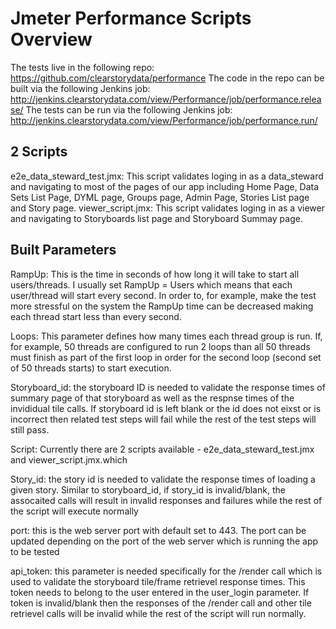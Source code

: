 # Jmeter Performance Scripts Overview

The tests live in the following repo: https://github.com/clearstorydata/performance
The code in the repo can be built via the following Jenkins job: http://jenkins.clearstorydata.com/view/Performance/job/performance.release/
The tests can be run via the following Jenkins job: http://jenkins.clearstorydata.com/view/Performance/job/performance.run/

## 2 Scripts
e2e_data_steward_test.jmx: This script validates loging in as a data_steward and navigating to most of the pages of our app including Home Page, Data Sets List Page, DYML page, Groups page, Admin Page, Stories List page and Story page.
viewer_script.jmx: This script validates loging in as a viewer and navigating to Storyboards list page and Storyboard Summay page.

## Built Parameters

RampUp: This is the time in seconds of how long it will take to start all users/threads. I usually set RampUp = Users which means that each user/thread will start every second. In order to, for example, make the test more stressful on the system the RampUp time can be decreased making each thread start less than every second.

Loops: This parameter defines how many times each thread group is run. If, for example, 50 threads are configured to run 2 loops than all 50 threads must finish as part of the first loop in order for the second loop (second set of 50 threads starts) to start execution.

Storyboard_id: the storyboard ID is needed to validate the response times of summary page of that storyboard as well as the respnse times of the invididual tile calls. If storyboard id is left blank or the id does not eixst or is incorrect then related test steps will fail while the rest of the test steps will still pass.

Script: Currently there are 2 scripts available - e2e_data_steward_test.jmx and viewer_script.jmx.which

Story_id: the story id is needed to validate the response times of loading a given story. Similar to storyboard_id, if story_id is invalid/blank, the assocaited calls will result in invalid responses and failures while the rest of the script will execute normally

port: this is the web server port with default set to 443. The port can be updated depending on the port of the web server which is running the app to be tested

api_token: this parameter is needed specifically for the /render call which is used to validate the storyboard tile/frame retrievel response times. This token needs to belong to the user entered in the user_login parameter. If token is invalid/blank then the responses of the /render call and other tile retrievel calls will be invalid while the rest of the script will run normally.

